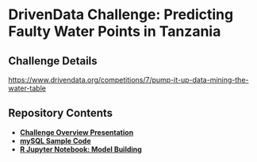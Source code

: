 # DrivenData Challenge: Predicting Faulty Water Points in Tanzania
## Challenge Details
https://www.drivendata.org/competitions/7/pump-it-up-data-mining-the-water-table

## Repository Contents
+ **[Challenge Overview Presentation](WaterChallenge_Slides.pdf)**
+ **[mySQL Sample Code](WaterChallenge_mySQL_sample.sql)**
+ **[R Jupyter Notebook: Model Building](WaterChallenge_Model_Building.ipynb)**
